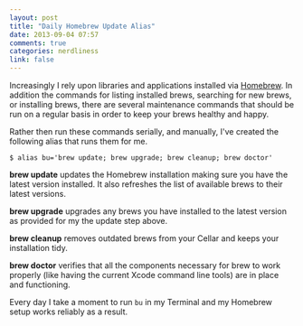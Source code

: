 ```yaml
---
layout: post
title: "Daily Homebrew Update Alias"
date: 2013-09-04 07:57
comments: true
categories: nerdliness
link: false
---
```

Increasingly I rely upon libraries and applications installed via [Homebrew](http://brew.sh "Homebrew"). In addition the commands for listing installed brews, searching for new brews, or installing brews, there are several maintenance commands that should be run on a regular basis in order to keep your brews healthy and happy.

Rather then run these commands serially, and manually, I've created the following alias that runs them for me.

    $ alias bu='brew update; brew upgrade; brew cleanup; brew doctor'

**brew update** updates the Homebrew installation making sure you have the latest version installed. It also refreshes the list of available brews to their latest versions.

**brew upgrade** upgrades any brews you have installed to the latest version as provided for my the update step above.

**brew cleanup** removes outdated brews from your Cellar and keeps your installation tidy.

**brew doctor** verifies that all the components necessary for brew to work properly (like having the current Xcode command line tools) are in place and functioning.

Every day I take a moment to run `bu` in my Terminal and my Homebrew setup works reliably as a result.
